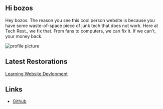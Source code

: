## Hi bozos

Hey bozos. The reason you see this cool person website is because you have some waste-of-space piece of junk tech that does not work. Here at Tech Rest., we fix that. From fans to computers, we can fix it. If we can't, your money back.

![profile picture](profilePicture.png)

## Latest Restorations

[Learning Website Devlopment](/posts/learningwebdev/) 

## Links

* [Github](https://github.com/YourAverageBozo)

